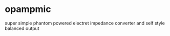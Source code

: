 # opampmic
super simple phantom powered electret impedance converter and self style balanced output
